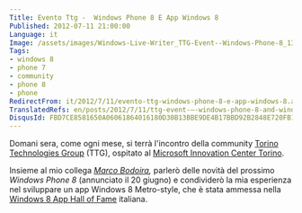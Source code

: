 ```yaml
---
Title: Evento Ttg -  Windows Phone 8 E App Windows 8
Published: 2012-07-11 21:00:00
Language: it
Image: /assets/images/Windows-Live-Writer_TTG-Event--Windows-Phone-8_13DE4_TTG_Logo_trasp_thumb.png
Tags:
- windows 8
- phone 7
- community
- phone 8
- phone
RedirectFrom: it/2012/7/11/evento-ttg-windows-phone-8-e-app-windows-8.aspx
TranslatedRefs: en/posts/2012/7/11/ttg-event-–-windows-phone-8-and-windows-8-apps.md
DisqusId: FBD7CE8581650A06061864016180D30B13BBE9DE4B17BBD92B2848E720FB15E4
---
```

Domani sera, come ogni mese, si terrà l'incontro della community <a href="http://www.torinotechnologiesgroup.it" target="_blank">Torino Technologies Group</a> (TTG), ospitato al <a href="http://www.mictorino.it/web/" target="_blank">Microsoft Innovation Center Torino</a>.

Insieme al mio collega <a href="http://marcobodoira.blogspot.it/" target="_blank">*Marco Bodoira*</a>*,* parlerò delle novità del prossimo *Windows Phone 8* (annunciato il 20 giugno) e condividerò la mia esperienza nel sviluppare un app Windows 8 Metro-style, che è stata ammessa nella <a href="http://it.windows8app.eu/" target="_blank">Windows 8 App Hall of Fame</a> italiana.